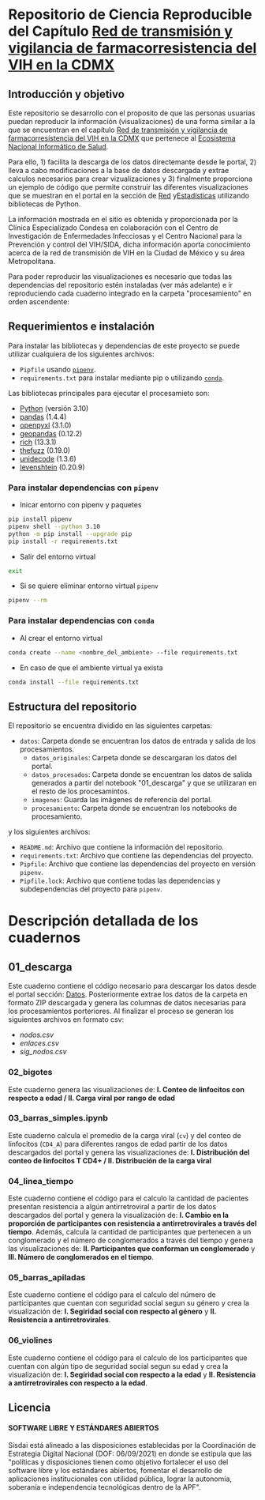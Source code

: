 # Repositorio de Ciencia Reproducible del Capítulo [Red de transmisión y vigilancia de farmacorresistencia del VIH en la CDMX](https://salud.conacyt.mx/vih/)

## Introducción y objetivo

Este repositorio se desarrollo con el proposito de que las personas usuarias puedan reproducir la información (visualizaciones) de una forma similar a la que se encuentran en el capítulo [Red de transmisión y vigilancia de farmacorresistencia del VIH en la CDMX](https://salud.conacyt.mx/vih/) que pertenece al [Ecosistema Nacional Informático de Salud](https://salud.conacyt.mx/).

Para ello, 1) facilita la descarga de los datos directemante desde le portal, 2) lleva a cabo modificaciones a la base de datos descargada y extrae calculos necesarios para crear vizualizaciones y 3) finalmente proporciona un ejemplo de código que permite construir las diferentes visualizaciones que se muestran en el portal en la sección de [Red](https://salud.conahcyt.mx/vih/) y[Estadísticas](https://salud.conahcyt.mx/vih/estadisticas) utilizando bibliotecas de Python.

La información mostrada en el sitio es obtenida y proporcionada por la Clínica Especializado Condesa en colaboración con el Centro de Investigación de Enfermedades Infecciosas y el Centro Nacional para la Prevención y control del VIH/SIDA, dicha información aporta conocimiento acerca de la red de transmisión de VIH en la Ciudad de México y su área Metropolitana.   

Para poder reproducir las visualizaciones es necesario que todas las dependencias del repositorio estén instaladas (ver más adelante) e ir reproduciendo cada cuaderno integrado en la carpeta "procesamiento" en orden ascendente:  


## Requerimientos e instalación

Para instalar las bibliotecas y dependencias de este proyecto se puede utilizar cualquiera de los siguientes archivos:
- `Pipfile` usando [`pipenv`](https://pipenv-fork.readthedocs.io/en/latest/index.html).
- `requirements.txt` para instalar mediante pip o utilizando [`conda`](https://docs.conda.io/en/latest/).

Las bibliotecas principales para ejecutar el procesamieto son:

- [Python](https://www.python.org/) (versión 3.10)
- [pandas](https://pandas.pydata.org/) (1.4.4)
- [openpyxl](https://pypi.org/project/openpyxl/) (3.1.0)
- [geopandas](https://geopandas.org/) (0.12.2)
- [rich](https://pypi.org/project/rich/) (13.3.1)
- [thefuzz](https://github.com/seatgeek/thefuzz) (0.19.0)
- [unidecode](https://pypi.org/project/Unidecode/) (1.3.6)
- [levenshtein](https://pypi.org/project/python-Levenshtein/) (0.20.9)


### Para instalar dependencias con `pipenv`
- Inicar entorno con pipenv y paquetes 

```bash
pip install pipenv
pipenv shell --python 3.10
python -m pip install --upgrade pip
pip install -r requirements.txt
```
- Salir del entorno virtual 
```bash
exit
```
- Si se quiere eliminar entorno virtual `pipenv` 
```bash
pipenv --rm
```

### Para instalar dependencias con `conda`
- Al crear el entorno virtual
```bash
conda create --name <nombre_del_ambiente> --file requirements.txt
```

- En caso de que el ambiente virtual ya exista
```bash
conda install --file requirements.txt
```

## Estructura del repositorio

El repositorio se encuentra dividido en las siguientes carpetas:

- `datos`: Carpeta donde se encuentran los datos de entrada y salida de los procesamientos.
    - `datos_originales`: Carpeta donde se descargaran los datos del portal.
    - `datos_procesados`: Carpeta donde se encuentran los datos de salida generados a partir del notebook "01_descarga" y que se utilizaran en el resto de los procesamintos.        
    - `imagenes`: Guarda las imágenes de referencia del portal.
    - `procesamiento`: Carpeta donde se encuentran los notebooks de procesamiento.


y los siguientes archivos:

- `README.md`: Archivo que contiene la información del repositorio.
- `requirements.txt`: Archivo que contiene las dependencias del proyecto.
- `Pipfile`: Archivo que contiene las dependencias del proyecto en versión `pipenv`.
- `Pipfile.lock`: Archivo que contiene todas las dependencias y subdependencias del proyecto para `pipenv`.


# Descripción detallada de los cuadernos


## 01_descarga
Este cuaderno contiene el código necesario para descargar los datos desde el portal sección: [Datos](https://salud.conahcyt.mx/vih/datos). Posteriormente extrae los datos de la carpeta en formato ZIP descargada y genera las columnas de datos necesarias para los procesamientos porteriores. Al finalizar el proceso se generan los siguientes archivos en formato csv: 

- *nodos.csv*
- *enlaces.csv*
- *sig_nodos.csv*


### 02_bigotes

 Este cuaderno genera las visualizaciones de: **I. Conteo de linfocitos con respecto a edad / II. Carga viral por rango de edad**

### 03_barras_simples.ipynb

 Este cuaderno calcula el promedio de la carga viral (`cv`) y del conteo de linfocitos (`CD4_A`) para diferentes rangos de edad partir de los datos descargados del portal y genera las visualizaciones de: **I. Distribución del conteo de linfocitos T CD4+ / II. Distribución de la carga viral**

### 04_linea_tiempo

Este cuaderno contiene el código para el calculo la cantidad de pacientes presentan resistencia a algún antirretroviral a partir de los datos descargados del portal y genera la visualización de: **I. Cambio en la proporción de participantes con resistencia a antirretrovirales a través del tiempo**. Además, calcula la cantidad de participantes que pertenecen a un conglomerado y el número de conglomerados a través del tiempo y genera las visualizaciones de: **II. Participantes que conforman un conglomerado** y **III. Número de conglomerados en el tiempo**.

### 05_barras_apiladas

Este cuaderno contiene el código para el calculo del número de participantes que cuentan con seguridad social segun su género y crea la visualización de: **I. Segiridad social con respecto al género** y **II. Resistencia a antirretrovirales**.

### 06_violines

Este cuaderno contiene el código para el calculo de los participantes que cuentan con algún tipo de seguridad social segun su edad y crea la visualización de: **I. Segiridad social con respecto a la edad** y **II. Resistencia a antirretrovirales con respecto a la edad**.


## Licencia

#### SOFTWARE LIBRE Y ESTÁNDARES ABIERTOS

Sisdai está alineado a las disposiciones establecidas por la Coordinación de Estrategia Digital Nacional (DOF: 06/09/2021) en donde se estipula que las "políticas y disposiciones tienen como objetivo fortalecer el uso del software libre y los estándares abiertos, fomentar el desarrollo de aplicaciones institucionales con utilidad pública, lograr la autonomía, soberanía e independencia tecnológicas dentro de la APF".
